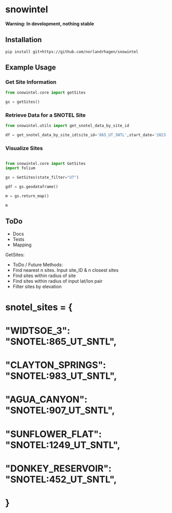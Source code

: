 # snowintel

**Warning: In development, nothing stable**

## Installation

`pip install git+https://github.com/norlandrhagen/snowintel`

## Example Usage

### Get Site Information

```python
from snowintel.core import getSites

gs = getSites()
```

### Retrieve Data for a SNOTEL Site

```python
from snowintel.utils import get_snotel_data_by_site_id

df = get_snotel_data_by_site_id(site_id='865_UT_SNTL',start_date='2023-01-01',end_date='2023-02-23',variable='SNWD_D')
```

### Visualize Sites

```python

from snowintel.core import GetSites
import folium

gs = GetSites(state_filter="UT")

gdf = gs.geodataframe()

m = gs.return_map()

m

```

## ToDo

- Docs
- Tests
- Mapping

GetSites:

- ToDo / Future Methods:
- Find nearest n sites. Input site_ID & n closest sites
- Find sites within radius of site
- Find sites within radius of input lat/lon pair
- Filter sites by elevation

# snotel_sites = {

# "WIDTSOE_3": "SNOTEL:865_UT_SNTL",

# "CLAYTON_SPRINGS": "SNOTEL:983_UT_SNTL",

# "AGUA_CANYON": "SNOTEL:907_UT_SNTL",

# "SUNFLOWER_FLAT": "SNOTEL:1249_UT_SNTL",

# "DONKEY_RESERVOIR": "SNOTEL:452_UT_SNTL",

# }
